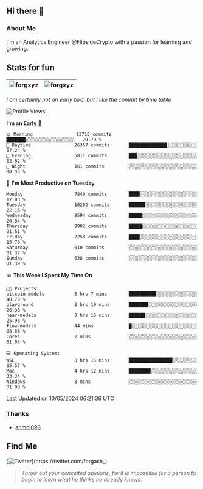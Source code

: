 ## Hi there 👋

### About Me

I'm an Analytics Engineer @FlipsideCrypto with a passion for learning and growing.
  
## Stats for fun

| <img align="center" src="https://github-readme-streak-stats.herokuapp.com/?user=forgxyz&theme=tokyonight" alt="forgxyz" /> | <img align="center" src="https://github-readme-stats.vercel.app/api?username=forgxyz&theme=tokyonight&show_icons=true" alt="forgxyz" /> |
| ------------- |------------- |

*I am certainly not an early bird, but I like the commit by time table*  

<!--START_SECTION:waka-->
![Profile Views](http://img.shields.io/badge/Profile%20Views-0-blue)

**I'm an Early 🐤** 

```text
🌞 Morning                13715 commits       ███████░░░░░░░░░░░░░░░░░░   29.79 % 
🌆 Daytime                26357 commits       ██████████████░░░░░░░░░░░   57.24 % 
🌃 Evening                5811 commits        ███░░░░░░░░░░░░░░░░░░░░░░   12.62 % 
🌙 Night                  161 commits         ░░░░░░░░░░░░░░░░░░░░░░░░░   00.35 % 
```
📅 **I'm Most Productive on Tuesday** 

```text
Monday                   7840 commits        ████░░░░░░░░░░░░░░░░░░░░░   17.03 % 
Tuesday                  10202 commits       ██████░░░░░░░░░░░░░░░░░░░   22.16 % 
Wednesday                9594 commits        █████░░░░░░░░░░░░░░░░░░░░   20.84 % 
Thursday                 9902 commits        █████░░░░░░░░░░░░░░░░░░░░   21.51 % 
Friday                   7258 commits        ████░░░░░░░░░░░░░░░░░░░░░   15.76 % 
Saturday                 610 commits         ░░░░░░░░░░░░░░░░░░░░░░░░░   01.32 % 
Sunday                   638 commits         ░░░░░░░░░░░░░░░░░░░░░░░░░   01.39 % 
```


📊 **This Week I Spent My Time On** 

```text
🐱‍💻 Projects: 
bitcoin-models           5 hrs 7 mins        ██████████░░░░░░░░░░░░░░░   40.70 % 
playground               3 hrs 19 mins       ███████░░░░░░░░░░░░░░░░░░   26.36 % 
near-models              3 hrs 16 mins       ██████░░░░░░░░░░░░░░░░░░░   25.93 % 
flow-models              44 mins             █░░░░░░░░░░░░░░░░░░░░░░░░   05.88 % 
Cores                    7 mins              ░░░░░░░░░░░░░░░░░░░░░░░░░   01.03 % 

💻 Operating System: 
WSL                      8 hrs 15 mins       ████████████████░░░░░░░░░   65.57 % 
Mac                      4 hrs 12 mins       ████████░░░░░░░░░░░░░░░░░   33.34 % 
Windows                  8 mins              ░░░░░░░░░░░░░░░░░░░░░░░░░   01.09 % 
```


 Last Updated on 10/05/2024 06:21:36 UTC
<!--END_SECTION:waka-->

### Thanks
 - [anmol098](https://github.com/anmol098/waka-readme-stats/)
  
## Find Me
[![Twitter](https://img.shields.io/twitter/url/https/twitter.com/forgash_.svg?style=social&label=Follow%20%40forgash_)](https://twitter.com/forgash_)


> *Throw out your conceited opinions, for it is impossible for a person to begin to learn what he thinks he already knows.* 
